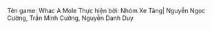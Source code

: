 Tên game: Whac A Mole
Thực hiện bởi: Nhóm Xe Tăng| Nguyễn Ngọc Cường, Trần Minh Cường, Nguyễn Danh Duy


